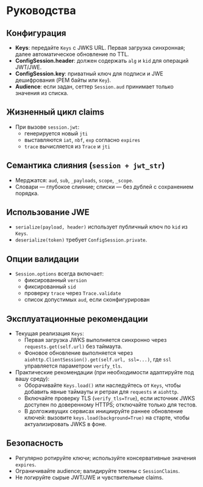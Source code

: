 # Руководства

## Конфигурация
- **Keys**: передайте `Keys` с JWKS URL. Первая загрузка синхронная; далее автоматическое обновление по TTL.
- **ConfigSession.header**: должен содержать `alg` и `kid` для операций JWT/JWE.
- **ConfigSession.key**: приватный ключ для подписи и JWE дешифрования (PEM байты или `Key`).
- **Audience**: если задан, сеттер `Session.aud` принимает только значения из списка.

## Жизненный цикл claims
- При вызове `session.jwt`:
  - генерируется новый `jti`
  - выставляются `iat`, `nbf`, `exp` согласно `expires`
  - `trace` вычисляется из `Trace` и `jti`

## Семантика слияния (`session + jwt_str`)
- Мерджатся: `aud`, `sub`, `_payloads`, `scope`, `_scope`.
- Словари — глубокое слияние; списки — без дублей с сохранением порядка.

## Использование JWE
- `serialize(payload, header)` использует публичный ключ по `kid` из `Keys`.
- `deserialize(token)` требует `ConfigSession.private`.

## Опции валидации
- `Session.options` всегда включает:
  - фиксированный `version`
  - фиксированный `sid`
  - проверку `trace` через `Trace.validate`
  - список допустимых `aud`, если сконфигурирован

## Эксплуатационные рекомендации
- Текущая реализация `Keys`:
  - Первая загрузка JWKS выполняется синхронно через `requests.get(self.url)` без таймаута.
  - Фоновое обновление выполняется через `aiohttp.ClientSession().get(self.url, ssl=...)`, где `ssl` управляется параметром `verify_tls`.
- Практические рекомендации (при необходимости адаптируйте под вашу среду):
  - Оборачивайте `Keys.load()` или наследуйтесь от `Keys`, чтобы добавить явные таймауты и ретраи для `requests` и `aiohttp`.
  - Включайте проверку TLS (`verify_tls=True`), если источник JWKS доступен по доверенному HTTPS; отключайте только для тестов.
  - В долгоживущих сервисах инициируйте раннее обновление ключей: вызовите `keys.load(background=True)` на старте, чтобы актуализировать JWKS в фоне.

## Безопасность
- Регулярно ротируйте ключи; используйте консервативные значения `expires`.
- Ограничивайте audience; валидируйте токены с `SessionClaims`.
- Не логируйте сырые JWT/JWE и чувствительные claims.
